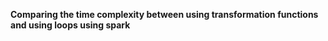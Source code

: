 **Comparing the time complexity between using transformation functions and using loops using spark**
